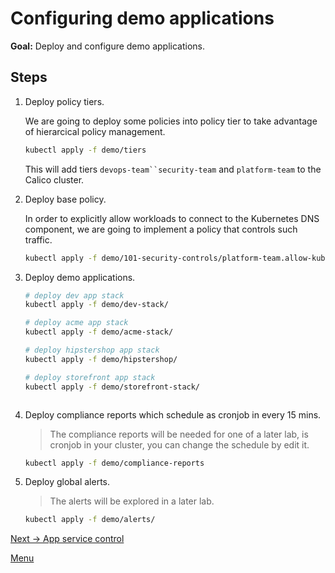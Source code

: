 # Configuring demo applications

**Goal:** Deploy and configure demo applications.

## Steps

1. Deploy policy tiers.

    We are going to deploy some policies into policy tier to take advantage of hierarcical policy management.

    ```bash
    kubectl apply -f demo/tiers
    ```

    This will add tiers `devops-team``security-team` and `platform-team` to the Calico cluster.

2. Deploy base policy.

    In order to explicitly allow workloads to connect to the Kubernetes DNS component, we are going to implement a policy that controls such traffic.

    ```bash
    kubectl apply -f demo/101-security-controls/platform-team.allow-kube-dns.yaml
    ```

3. Deploy demo applications.

    ```bash
    # deploy dev app stack
    kubectl apply -f demo/dev-stack/
    
    # deploy acme app stack
    kubectl apply -f demo/acme-stack/

    # deploy hipstershop app stack
    kubectl apply -f demo/hipstershop/

    # deploy storefront app stack
    kubectl apply -f demo/storefront-stack/



    ```

4. Deploy compliance reports which schedule as cronjob in every 15 mins.

    >The compliance reports will be needed for one of a later lab, is cronjob in your cluster, you can change the schedule by edit it.

    ```bash
    kubectl apply -f demo/compliance-reports
    ```

5. Deploy global alerts.

    >The alerts will be explored in a later lab.

    ```bash
    kubectl apply -f demo/alerts/
   
    ```

[Next -> App service control](../modules/app-service-control.md)

[Menu](../README.md)



